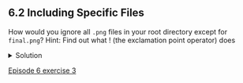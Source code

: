
## 6.2 Including Specific Files

How would you ignore all ```.png``` files in your root directory except for ```final.png```? Hint: Find out what ! (the exclamation point operator) does

<details>
  <summary>
Solution
  </summary>

You would add the following two lines to your .gitignore:

  ```console
*.png           # ignore all png files
!final.png      # except final.png
  ```

The exclamation point operator will include a previously excluded entry.

Note also that because you’ve previously committed ```.png``` files in this lesson they will not be ignored with this new rule. Only future additions of ```.png``` files added to the root directory will be ignored.

</details>

[Episode 6 exercise 3](episode6_ex3.md)
